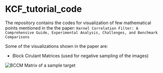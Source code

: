 # KCF_tutorial_code
The repository contains the codes for visualization of few mathematical points mentioned in the the paper:
`Kernel Correlation Filter: A Comprehensive Guide, Experimental Analysis, Challenges, and Benchmark Comparisons`

Some of the visualizations shown in the paper are:

- Block Cirulant Matrices (used for negative sampling of the images)

![BCCM Matrix of a sample target](../improved-kcf/kcf-tut-journal/images/targer_circ_shifts.png.jpg?raw=true "BCCM Marix of a sample target")
